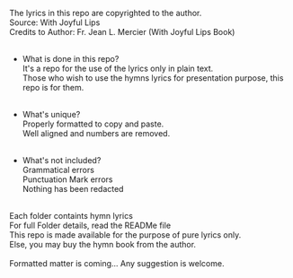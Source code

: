 The lyrics in this repo are copyrighted to the author. <br>
Source: With Joyful Lips <br>
Credits to Author: Fr. Jean L. Mercier (With Joyful Lips Book) <br><br>

* What is done in this repo?<br>
It's a repo for the use of the lyrics only in plain text. <br>
Those who wish to use the hymns lyrics for presentation purpose, this repo is for them.<br><br>

* What's unique?<br>
Properly formatted to copy and paste.<br>
Well aligned and numbers are removed.<br><br>

* What's not included?<br>
Grammatical errors<br>
Punctuation Mark errors<br>
Nothing has been redacted<br><br>

Each folder containts hymn lyrics<br>
For full Folder details, read the READMe file<br> 
This repo is made available for the purpose of pure lyrics only.<br>
Else, you may buy the hymn book from the author.
<br>
<br>
Formatted matter is coming...
Any suggestion is welcome.